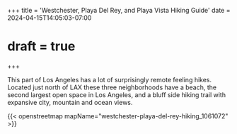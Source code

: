 +++
title = 'Westchester, Playa Del Rey, and Playa Vista Hiking Guide'
date = 2024-04-15T14:05:03-07:00
# draft = true
+++

This part of Los Angeles has a lot of surprisingly remote feeling hikes. Located just north of LAX these three neighborhoods have a beach, the second largest open space in Los Angeles, and a bluff side hiking trail with expansive city, mountain and ocean views.

{{< openstreetmap mapName="westchester-playa-del-rey-hiking_1061072" >}}